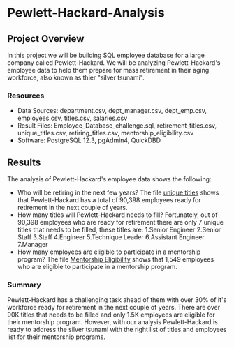 # Pewlett-Hackard-Analysis

## Project Overview
In this project we will be building SQL employee database for a large company called Pewlett-Hackard.  We will be analyzing Pewlett-Hackard's employee data to help them prepare for mass retirement in their aging workforce, also known as thier "silver tsunami". 

### Resources
- Data Sources: department.csv, dept_manager.csv, dept_emp.csv, employees.csv, titles.csv, salaries.csv
- Result Files: Employee_Database_challenge.sql, retirement_titles.csv, unique_titles.csv, retiring_titles.csv, mentorship_eligibility.csv
- Software: PostgreSQL 12.3, pgAdmin4, QuickDBD

## Results
The analysis of Pewlett-Hackard's employee data shows the following:
- Who will be retiring in the next few years? The file [unique titles](Analysis%20Projects%20Folder/Pewlett-Hackard-Analysis%20Folder/Data/unique_titles.csv) shows that Pewlett-Hackard has a total of 90,398 employees ready for retirement in the next couple of years.
- How many titles will Pewlett-Hackard needs to fill? Fortunately, out of 90,398 employees who are ready for retirement there are only 7 unique titles that needs to be filled, these titles are:
1.Senior Engineer
2.Senior Staff
3.Staff
4.Engineer
5.Technique Leader
6.Assistant Engineer
7.Manager
- How many employees are eligible to participate in a mentorship program? The file [Mentorship Eligibility](Analysis%20Projects%20Folder/Pewlett-Hackard-Analysis%20Folder/Data/mentorship_eligibility.csv) shows that 1,549 employees who are eligible to participate in a mentorship program.

### Summary
Pewlett-Hackard has a challenging task ahead of them with over 30% of it's workforce ready for retirement in the next couple of years. There are over 90K titles that needs to be filled and only 1.5K employees are eligible for their mentorship program. However, with our analysis Pewlett-Hackard is ready to address the silver tsunami with the right list of titles and employees list for their mentorship programs.
